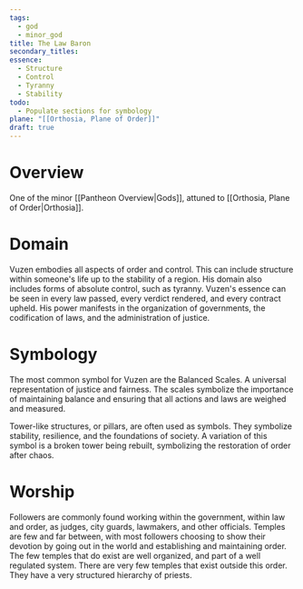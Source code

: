 ```yaml
---
tags:
  - god
  - minor_god
title: The Law Baron
secondary_titles: 
essence:
  - Structure
  - Control
  - Tyranny
  - Stability
todo:
  - Populate sections for symbology
plane: "[[Orthosia, Plane of Order]]"
draft: true
---
```

# Overview
One of the minor [[Pantheon Overview|Gods]], attuned to [[Orthosia, Plane of Order|Orthosia]].
# Domain
Vuzen embodies all aspects of order and control. This can include structure within someone's life up to the stability of a region. His domain also includes forms of absolute control, such as tyranny. Vuzen's essence can be seen in every law passed, every verdict rendered, and every contract upheld. His power manifests in the organization of governments, the codification of laws, and the administration of justice.
# Symbology
The most common symbol for Vuzen are the Balanced Scales. A universal representation of justice and fairness. The scales symbolize the importance of maintaining balance and ensuring that all actions and laws are weighed and measured.

Tower-like structures, or pillars, are often used as symbols. They symbolize stability, resilience, and the foundations of society. A variation of this symbol is a broken tower being rebuilt, symbolizing the restoration of order after chaos.
# Worship
Followers are commonly found working within the government, within law and order, as judges, city guards, lawmakers, and other officials. Temples are few and far between, with most followers choosing to show their devotion by going out in the world and establishing and maintaining order. The few temples that do exist are well organized, and part of a well regulated system. There are very few temples that exist outside this order. They have a very structured hierarchy of priests.